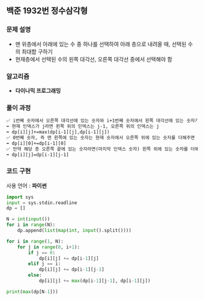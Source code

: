 ## 백준 1932번 정수삼각형

### 문제 설명

- 맨 위층에서 아래에 있는 수 중 하나를 선택하여 아래 층으로 내려올 때, 선택된 수의 최대합 구하기
- 현재층에서 선택된 수의 왼쪽 대각선, 오른쪽 대각선 중에서 선택해야 함

### 알고리즘

- **다이나믹 프로그래밍**

### 풀이 과정

```txt
✅ i번째 숫자에서 오른쪽 대각선에 있는 숫자와 i+1번째 숫자에서 왼쪽 대각선에 있는 숫자가 겹치면서 경로가 겹치기 때문에 윗층에서 내려오는 숫자 중에 더 큰 숫자를 더해줘야 함
➡️ 현재 인덱스가 j라면 왼쪽 위의 인덱스는 j-1, 오른쪽 위의 인덱스는 j
➡️ dp[i][j]+=max(dp[i-1][j],dp[i-1][j])
✅ 0번째 숫자, 즉 맨 왼쪽에 있는 숫자는 현재 숫자에서 오른쪽 위에 있는 숫자를 더해주면 됨. 0번째 숫자의 오른쪽 위는 윗층의 0번째 숫자
➡️ dp[i][0]+=dp[i-1][0]
✅ 만약 해당 층 오른쪽 끝에 있는 숫자라면(마지막 인덱스 숫자) 왼쪽 위에 있는 숫자를 더해주면 됨. 마지막 인덱스의 왼쪽 위는 윗층의 마지막 숫자이자 현재 층과 인덱스가 1만큼 차이남
➡️ dp[i][j]=dp[i-1][j-1]
```

### 코드 구현

사용 언어 : **파이썬**

```python
import sys
input = sys.stdin.readline
dp = []

N = int(input())
for i in range(N):
    dp.append(list(map(int, input().split())))

for i in range(1, N):
    for j in range(0, i+1):
        if j == 0:
            dp[i][j] += dp[i-1][j]
        elif j == i:
            dp[i][j] += dp[i-1][j-1]
        else:
            dp[i][j] += max(dp[i-1][j-1], dp[i-1][j])

print(max(dp[N-1]))
```

